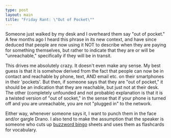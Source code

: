 ```yaml
---
type: post
layout: main
title: "Friday Rant: \"Out of Pocket\""
---
```

Someone just walked by my desk and I overheard them say "out of pocket." A few
months ago I heard this phrase in its new context, and have since deduced that
people are now using it NOT to describe when they are paying for something
themselves, but rather to indicate that they are or will be "unreachable,"
specifically if they will be in transit.

  
This drives me absolutely crazy. It doesn't even make any sense. My best guess
is that it is somehow derived from the fact that people can now be in contact
and reachable by phone, text, AND email etc. on their smartphones in their
'pockets'. But then, if someone says that they are "out of pocket," it should
be an indication that they are reachable, but just not at their desk. The
other (completely unfounded and not probable) explanation is that it is a
twisted version of "out of socket," in the sense that if your phone is turned
off and you are unreachable, you are not "plugged in" to the network.

  
Either way, whenever someone says it, I want to punch them in the face and/or
gargle Drano. I also tend to make the assumption that the speaker is someone
who cuts up [buzzword bingo](http://lurkertech.com/buzzword-bingo/) sheets and
uses them as flashcards for vocabulary.

